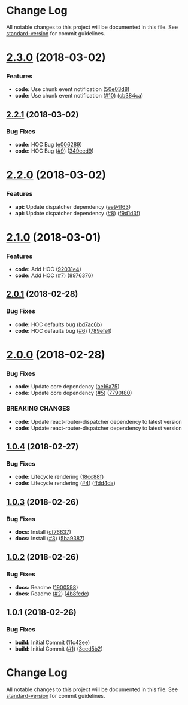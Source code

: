 # Change Log

All notable changes to this project will be documented in this file. See [standard-version](https://github.com/conventional-changelog/standard-version) for commit guidelines.

<a name="2.3.0"></a>
# [2.3.0](https://github.com/adam-26/react-router-dispatcher-chunk/compare/v2.2.1...v2.3.0) (2018-03-02)


### Features

* **code:** Use chunk event notification ([50e03d8](https://github.com/adam-26/react-router-dispatcher-chunk/commit/50e03d8))
* **code:** Use chunk event notification  ([#10](https://github.com/adam-26/react-router-dispatcher-chunk/issues/10)) ([cb384ca](https://github.com/adam-26/react-router-dispatcher-chunk/commit/cb384ca))



<a name="2.2.1"></a>
## [2.2.1](https://github.com/adam-26/react-router-dispatcher-chunk/compare/v2.2.0...v2.2.1) (2018-03-02)


### Bug Fixes

* **code:** HOC Bug ([e006289](https://github.com/adam-26/react-router-dispatcher-chunk/commit/e006289))
* **code:** HOC Bug  ([#9](https://github.com/adam-26/react-router-dispatcher-chunk/issues/9)) ([349eed9](https://github.com/adam-26/react-router-dispatcher-chunk/commit/349eed9))



<a name="2.2.0"></a>
# [2.2.0](https://github.com/adam-26/react-router-dispatcher-chunk/compare/v2.1.0...v2.2.0) (2018-03-02)


### Features

* **api:** Update dispatcher dependency ([ee94f63](https://github.com/adam-26/react-router-dispatcher-chunk/commit/ee94f63))
* **api:** Update dispatcher dependency ([#8](https://github.com/adam-26/react-router-dispatcher-chunk/issues/8)) ([f9d1d3f](https://github.com/adam-26/react-router-dispatcher-chunk/commit/f9d1d3f))



<a name="2.1.0"></a>
# [2.1.0](https://github.com/adam-26/react-router-dispatcher-chunk/compare/v2.0.1...v2.1.0) (2018-03-01)


### Features

* **code:** Add HOC ([92031e4](https://github.com/adam-26/react-router-dispatcher-chunk/commit/92031e4))
* **code:** Add HOC ([#7](https://github.com/adam-26/react-router-dispatcher-chunk/issues/7)) ([8976376](https://github.com/adam-26/react-router-dispatcher-chunk/commit/8976376))



<a name="2.0.1"></a>
## [2.0.1](https://github.com/adam-26/react-router-dispatcher-chunk/compare/v2.0.0...v2.0.1) (2018-02-28)


### Bug Fixes

* **code:** HOC defaults bug ([bd7ac6b](https://github.com/adam-26/react-router-dispatcher-chunk/commit/bd7ac6b))
* **code:** HOC defaults bug ([#6](https://github.com/adam-26/react-router-dispatcher-chunk/issues/6)) ([789efe1](https://github.com/adam-26/react-router-dispatcher-chunk/commit/789efe1))



<a name="2.0.0"></a>
# [2.0.0](https://github.com/adam-26/react-router-dispatcher-chunk/compare/v1.0.4...v2.0.0) (2018-02-28)


### Bug Fixes

* **code:** Update core dependency ([ae16a75](https://github.com/adam-26/react-router-dispatcher-chunk/commit/ae16a75))
* **code:** Update core dependency ([#5](https://github.com/adam-26/react-router-dispatcher-chunk/issues/5)) ([7790f80](https://github.com/adam-26/react-router-dispatcher-chunk/commit/7790f80))


### BREAKING CHANGES

* **code:** Update react-router-dispatcher dependency to latest version
* **code:** Update react-router-dispatcher dependency to latest version



<a name="1.0.4"></a>
## [1.0.4](https://github.com/adam-26/react-router-dispatcher-chunk/compare/v1.0.3...v1.0.4) (2018-02-27)


### Bug Fixes

* **code:** Lifecycle rendering ([18cc88f](https://github.com/adam-26/react-router-dispatcher-chunk/commit/18cc88f))
* **code:** Lifecycle rendering ([#4](https://github.com/adam-26/react-router-dispatcher-chunk/issues/4)) ([ffdd4da](https://github.com/adam-26/react-router-dispatcher-chunk/commit/ffdd4da))



<a name="1.0.3"></a>
## [1.0.3](https://github.com/adam-26/react-router-dispatcher-chunk/compare/v1.0.2...v1.0.3) (2018-02-26)


### Bug Fixes

* **docs:** Install ([cf76637](https://github.com/adam-26/react-router-dispatcher-chunk/commit/cf76637))
* **docs:** Install ([#3](https://github.com/adam-26/react-router-dispatcher-chunk/issues/3)) ([5ba9387](https://github.com/adam-26/react-router-dispatcher-chunk/commit/5ba9387))



<a name="1.0.2"></a>
## [1.0.2](https://github.com/adam-26/react-router-dispatcher-chunk/compare/v1.0.1...v1.0.2) (2018-02-26)


### Bug Fixes

* **docs:** Readme ([1900598](https://github.com/adam-26/react-router-dispatcher-chunk/commit/1900598))
* **docs:** Readme ([#2](https://github.com/adam-26/react-router-dispatcher-chunk/issues/2)) ([4b8fcde](https://github.com/adam-26/react-router-dispatcher-chunk/commit/4b8fcde))



<a name="1.0.1"></a>
## 1.0.1 (2018-02-26)


### Bug Fixes

* **build:** Initial Commit ([11c42ee](https://github.com/adam-26/react-router-dispatcher-chunk/commit/11c42ee))
* **build:** Initial Commit ([#1](https://github.com/adam-26/react-router-dispatcher-chunk/issues/1)) ([3ced5b2](https://github.com/adam-26/react-router-dispatcher-chunk/commit/3ced5b2))



# Change Log

All notable changes to this project will be documented in this file. See [standard-version](https://github.com/conventional-changelog/standard-version) for commit guidelines.
